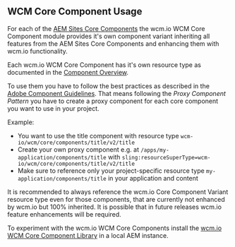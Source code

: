 ## WCM Core Component Usage

For each of the [AEM Sites Core Components][adobe-core-components] the wcm.io WCM Core Component module provides it's own component variant inheriting all features from the AEM Sites Core Components and enhancing them with wcm.io functionality.

Each wcm.io WCM Core Component has it's own resource type as documented in the [Component Overview][components].

To use them you have to follow the best practices as described in the [Adobe Component Guidelines][component-guidelines]. That means following the _Proxy Component Pattern_ you have to create a proxy component for each core component you want to use in your project.

Example:

* You want to use the title component with resource type `wcm-io/wcm/core/components/title/v2/title`
* Create your own proxy component e.g. at `/apps/my-application/components/title` with `sling:resourceSuperType=wcm-io/wcm/core/components/title/v2/title`
* Make sure to reference only your project-specific resource type `my-application/components/title` in your application and content

It is recommended to always reference the wcm.io Core Component Variant resource type even for those components, that are currently not enhanced by wcm.io but 100% inherited. It is possible that in future releases wcm.io feature enhancements will be required.

To experiment with the wcm.io WCM Core Components install the [wcm.io WCM Core Component Library][component-library] in a local AEM instance.


[adobe-core-components]: https://github.com/adobe/aem-core-wcm-components
[components]: components.html
[component-library]: component-library.html
[component-guidelines]: https://docs.adobe.com/content/help/en/experience-manager-core-components/using/developing/guidelines.html
